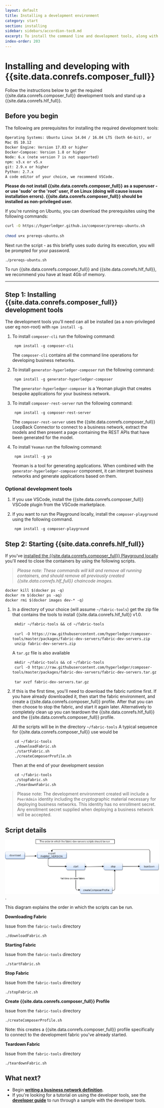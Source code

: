 ```yaml
---
layout: default
title: Installing a development environment
category: start
section: installing
sidebar: sidebars/accordion-toc0.md
excerpt: To install the command line and development tools, along with a local instance of Hyperledger Fabric click [**Install Development Tools**](../installing/development-tools.html) here or in the table of contents on the left.
index-order: 203
---
```


# Installing and developing with {{site.data.conrefs.composer_full}}

Follow the instructions below to get the required {{site.data.conrefs.composer_full}} development tools and stand up a {{site.data.conrefs.hlf_full}}.


## Before you begin

The following are prerequisites for installing the required development tools:

```
Operating Systems: Ubuntu Linux 14.04 / 16.04 LTS (both 64-bit), or Mac OS 10.12
Docker Engine: Version 17.03 or higher
Docker-Compose: Version 1.8 or higher
Node: 6.x (note version 7 is not supported)
npm: v3.x or v5.x
git: 2.9.x or higher
Python: 2.7.x
A code editor of your choice, we recommend VSCode.
```

**Please do not install {{site.data.conrefs.composer_full}} as a superuser - or use 'sudo' or the 'root' user, if on Linux (doing will cause issues installation errors). {{site.data.conrefs.composer_full}} should be installed as non-privileged user.**

If you're running on Ubuntu, you can download the prerequisites using the following commands:

```bash
curl -O https://hyperledger.github.io/composer/prereqs-ubuntu.sh

chmod u+x prereqs-ubuntu.sh
```

Next run the script - as this briefly uses sudo during its execution, you will be prompted for your password.

```
./prereqs-ubuntu.sh
```

To run {{site.data.conrefs.composer_full}} and {{site.data.conrefs.hlf_full}}, we recommend you have at least 4Gb of memory.

---

## Step 1: Installing {{site.data.conrefs.composer_full}} development tools

The development tools you'll need can all be installed (as a non-privileged user eg non-root) with `npm install -g`.

1. To install `composer-cli` run the following command:

        npm install -g composer-cli
    The `composer-cli` contains all the command line operations for developing business networks.

2. To install `generator-hyperledger-composer` run the following command:

        npm install -g generator-hyperledger-composer
    The `generator-hyperledger-composer` is a Yeoman plugin that creates bespoke applications for your business network.

3. To install `composer-rest-server` run the following command:

        npm install -g composer-rest-server
    The `composer-rest-server` uses the {{site.data.conrefs.composer_full}} LoopBack Connector to connect to a business network, extract the models and then present a page containing the REST APIs that have been generated for the model.

4. To install `Yeoman` run the following command:

        npm install -g yo
    Yeoman is a tool for generating applications. When combined with the `generator-hyperledger-composer` component, it can interpret business networks and generate applications based on them.

### Optional development tools

1. If you use VSCode, install the {{site.data.conrefs.composer_full}} VSCode plugin from the VSCode marketplace.

2. If you want to run the Playground locally, install the `composer-playground` using the following command.

        npm install -g composer-playground


## Step 2: Starting {{site.data.conrefs.hlf_full}}

If you've [installed the {{site.data.conrefs.composer_full}} Playground locally](../installing/using-playground-locally.html) you'll need to close the containers by using the following scripts.

>_Please note: These commands will kill and remove all running containers, and should remove all previously created {{site.data.conrefs.hlf_full}} chaincode images._

```
docker kill $(docker ps -q)
docker rm $(docker ps -aq)
docker rmi $(docker images dev-* -q)
```


1. In a directory of your choice (will assume `~/fabric-tools`) get the zip file that contains the tools to install {{site.data.conrefs.hlf_full}} v1.0.

        mkdir ~/fabric-tools && cd ~/fabric-tools

        curl -O https://raw.githubusercontent.com/hyperledger/composer-tools/master/packages/fabric-dev-servers/fabric-dev-servers.zip
        unzip fabric-dev-servers.zip

    A `tar.gz` file is also available

        mkdir ~/fabric-tools && cd ~/fabric-tools
        curl -O https://raw.githubusercontent.com/hyperledger/composer-tools/master/packages/fabric-dev-servers/fabric-dev-servers.tar.gz

        tar xvzf fabric-dev-servers.tar.gz


2. If this is the first time, you'll need to download the fabric runtime first. If you have already downloaded it, then start the fabric environment, and create a {{site.data.conrefs.composer_full}} profile. After that you can then choose to stop the fabric, and start it again later. Alternatively to completely clean up you can teardown the {{site.data.conrefs.hlf_full}} and the {{site.data.conrefs.composer_full}} profile.

    All the scripts will be in the directory `~/fabric-tools`  A typical sequence for {{site.data.conrefs.composer_full}} use would be

        cd ~/fabric-tools
        ./downloadFabric.sh
        ./startFabric.sh
        ./createComposerProfile.sh

    Then at the end of your development session

        cd ~/fabric-tools
        ./stopFabric.sh
        ./teardownFabric.sh


> Please note: The development environment created will include a `PeerAdmin` identity including the cryptographic material necessary for deploying business networks. This identity has no enrollment secret. Any enrollment secret supplied when deploying a business network will be accepted.


## Script details

![](../assets/img/developer-tools-commands.png).

This diagram explains the order in which the scripts can be run. 

**Downloading Fabric**

Issue from the `fabric-tools` directory
```
./downloadFabric.sh
```

**Starting Fabric**

Issue  from the `fabric-tools` directory
```
./startFabric.sh
```

**Stop Fabric**

Issue from the `fabric-tools` directory
```
./stopFabric.sh
```

**Create {{site.data.conrefs.composer_full}} Profile**

Issue from the `fabric-tools` directory
```
./createComposerProfile.sh
```

Note: this creates a {{site.data.conrefs.composer_full}} profile specifically to connect to the development fabric you've already started.

**Teardown Fabric**

Issue from the `fabric-tools` directory
```
./teardownFabric.sh
```


## What next?

* Begin [**writing a business network definition**](../business-network/business-network-index.html).
* If you're looking for a tutorial on using the developer tools, see the [**developer guide**](../tutorials/developer-guide.html) to run through a sample with the developer tools.

